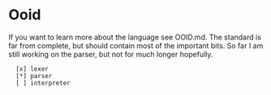 # Ooid
If you want to learn more about the language see OOID.md. The standard is far from complete, but should contain most of the important bits. So far I am still working on the parser, but not for much longer hopefully.
```
  [x] lexer
  [*] parser
  [ ] interpreter
```
